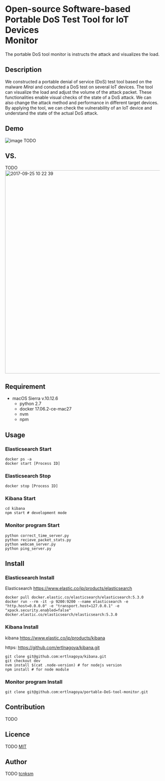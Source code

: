 Open-source Software-based Portable DoS Test Tool for IoT Devices    
Monitor
====
The portable DoS tool monitor is instructs the attack and visualizes the load.    
## Description
We constructed a portable denial of service (DoS) test tool based on the malware *Mirai* and conducted a DoS test on several IoT devices. 
The tool can visualize the load and adjust the volume of the attack packet. 
These functionalities enable visual checks of the state of a DoS attack. 
We can also change the attack method and performance in different target devices. 
By applying the tool, we can check the vulnerability of an IoT device and understand the state of the actual DoS attack. 
## Demo
![image](https://user-images.githubusercontent.com/26764885/30792330-5ac7b3a0-a1f4-11e7-85fa-6db92e2ff4c1.png)
TODO
## VS. 
TODO    
<img width="659" alt="2017-09-25 10 22 39" src="https://user-images.githubusercontent.com/26764885/30792602-a87c3b32-a1f6-11e7-8560-b4e1e6c65385.png">
## Requirement
- macOS Sierra v.10.12.6
     - python 2.7
     - docker 17.06.2-ce-mac27
     - nvm
     - npm    
## Usage
### Elasticsearch Start
```
docker ps -a   
docker start [Process ID]  
``` 
### Elasticsearch Stop    
```    
docker stop [Process ID]    
``` 
### Kibana Start
```   
cd kibana
npm start # development mode  
```
### Monitor program Start    
```
python correct_time_server.py    
python recieve_packet_stats.py    
python webcam_server.py 
python ping_server.py
```
## Install    
### Elasticsearch Install 
Elasticsearch https://www.elastic.co/jp/products/elasticsearch
```
docker pull docker.elastic.co/elasticsearch/elasticsearch:5.3.0   
docker run --rm -it -p 9200:9200 --name elasticsearch -e "http.host=0.0.0.0" -e "transport.host=127.0.0.1" -e    "xpack.security.enabled=false" docker.elastic.co/elasticsearch/elasticsearch:5.3.0   
```

### Kibana Install 
kibana https://www.elastic.co/jp/products/kibana    
     
https: https://github.com/ertlnagoya/kibana.git   
```
git clone git@github.com:ertlnagoya/kibana.git    
git checkout dev    
nvm install $(cat .node-version) # for nodejs version  
npm install # for node module 
```
### Monitor program Install
```
git clone git@github.com:ertlnagoya/portable-DoS-tool-monitor.git
```
## Contribution
TODO
## Licence
TODO
[MIT](https://github.com/tcnksm/tool/blob/master/LICENCE)
## Author
TODO
[tcnksm](https://github.com/tcnksm)
